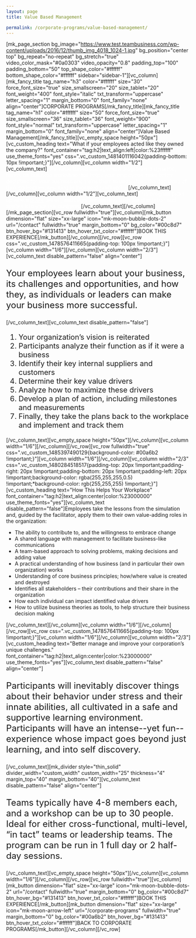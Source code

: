 ```yaml
---
layout: page
title: Value Based Management

permalink: /corporate-programs/value-based-management/
---
```

[mk_page_section bg_image="https://www.test.teambusiness.com/wp-content/uploads/2016/12/thumb_img_4018_1024-1.jpg" bg_position="center top" bg_repeat="no-repeat" bg_stretch="true" video_color_mask="#0a0303" video_opacity="0.8" padding_top="100" padding_bottom="50" top_shape_color="#ffffff" bottom_shape_color="#ffffff" sidebar="sidebar-1"][vc_column][mk_fancy_title tag_name="h3" color="#ffffff" size="30" force_font_size="true" size_smallscreen="20" size_tablet="20" font_weight="400" font_style="italic" txt_transform="uppercase" letter_spacing="1" margin_bottom="0" font_family="none" align="center"]CORPORATE PROGRAMS[/mk_fancy_title][mk_fancy_title tag_name="h1" color="#ffffff" size="50" force_font_size="true" size_smallscreen="36" size_tablet="36" font_weight="900" font_style="normal" txt_transform="uppercase" letter_spacing="1" margin_bottom="0" font_family="none" align="center"]Value Based Management[/mk_fancy_title][vc_empty_space height="50px"][vc_custom_heading text="What if your employees acted like they owned the company?" font_container="tag:h2|text_align:left|color:%23ffffff" use_theme_fonts="yes" css=".vc_custom_1481401116042{padding-bottom: 10px !important;}"][/vc_column][vc_column width="1/2"][vc_column_text]<span style="color: #ffffff;">The Value Based Management program is a dynamic, hands-on business workshop that helps your employees make better decisions for your business and trains them to understand the decisions of their colleagues, resulting in improved profitability.</span>[/vc_column_text][/vc_column][vc_column width="1/2"][vc_column_text]<span style="color: #ffffff;">This program picks up where <a style="color: #ffffff;" href="https://www.test.teambusiness.com/corporate-programs/box-plus/">BOX+</a> left off, and takes the learning from the simulation and applies it to your real business.</span>[/vc_column_text][/vc_column][/mk_page_section][vc_row fullwidth="true"][vc_column][mk_button dimension="flat" size="xx-large" icon="mk-moon-bubble-dots-2" url="/contact" fullwidth="true" margin_bottom="0" bg_color="#00c8d7" btn_hover_bg="#131413" btn_hover_txt_color="#ffffff"]BOOK THIS EXPERIENCE[/mk_button][/vc_column][/vc_row][vc_row css=".vc_custom_1478576411665{padding-top: 100px !important;}"][vc_column width="1/6"][/vc_column][vc_column width="2/3"][vc_column_text disable_pattern="false" align="center"]
<p style="font-size: 24px;">Your employees learn about your business, its challenges and opportunities, and how they, as individuals or leaders can make your business more successful.</p>
[/vc_column_text][vc_column_text disable_pattern="false"]
<ol style="font-size: 20px;">
 	<li style="font-weight: 400;"><span style="font-weight: 400;">Your organization’s vision is reiterated</span></li>
 	<li style="font-weight: 400;"><span style="font-weight: 400;">Participants analyze their function as if it were a business</span></li>
 	<li style="font-weight: 400;"><span style="font-weight: 400;">Identify their key internal suppliers and customers</span></li>
 	<li style="font-weight: 400;"><span style="font-weight: 400;">Determine their key value drivers</span></li>
 	<li style="font-weight: 400;"><span style="font-weight: 400;">Analyze how to maximize these drivers</span></li>
 	<li style="font-weight: 400;"><span style="font-weight: 400;">Develop a plan of action, including milestones and measurements</span></li>
 	<li style="font-weight: 400;"><span style="font-weight: 400;">Finally, they take the plans back to the workplace and implement and track them</span></li>
</ol>
[/vc_column_text][vc_empty_space height="50px"][/vc_column][vc_column width="1/6"][/vc_column][/vc_row][vc_row fullwidth="true" css=".vc_custom_1485397490129{background-color: #00a6b2 !important;}"][vc_column width="1/6"][/vc_column][vc_column width="2/3" css=".vc_custom_1480284518517{padding-top: 20px !important;padding-right: 20px !important;padding-bottom: 20px !important;padding-left: 20px !important;background-color: rgba(255,255,255,0.5) !important;*background-color: rgb(255,255,255) !important;}"][vc_custom_heading text="How This Helps Your Workplace" font_container="tag:h2|text_align:center|color:%23000000" use_theme_fonts="yes"][vc_column_text disable_pattern="false"]Employees take the lessons from the simulation and, guided by the facilitator, apply them to their own value-adding roles in the organization:
<ul>
 	<li style="font-weight: 400;"><span style="font-weight: 400;">The ability to contribute to, and the willingness to embrace change</span></li>
 	<li style="font-weight: 400;"><span style="font-weight: 400;">A shared language with management to facilitate business-like communications</span></li>
 	<li style="font-weight: 400;"><span style="font-weight: 400;">A team-based approach to solving problems, making decisions and adding value</span></li>
 	<li style="font-weight: 400;"><span style="font-weight: 400;">A practical understanding of how business (and in particular their own organization) works</span></li>
 	<li style="font-weight: 400;"><span style="font-weight: 400;">Understanding of core business principles; how/where value is created and destroyed</span></li>
 	<li style="font-weight: 400;"><span style="font-weight: 400;">Identifies all stakeholders – their contributions and their share in the organization</span></li>
 	<li style="font-weight: 400;"><span style="font-weight: 400;">How each individual can impact identified value drivers</span></li>
 	<li>How to utilize business theories as tools, to help structure their business decision making</li>
</ul>
[/vc_column_text][/vc_column][vc_column width="1/6"][/vc_column][/vc_row][vc_row css=".vc_custom_1478576411665{padding-top: 100px !important;}"][vc_column width="1/6"][/vc_column][vc_column width="2/3"][vc_custom_heading text="Better manage and improve your corporation’s unique challenges." font_container="tag:h2|text_align:center|color:%23000000" use_theme_fonts="yes"][vc_column_text disable_pattern="false" align="center"]
<p style="font-size: 24px;">Participants will inevitably discover things about their behavior under stress and their innate abilities, all cultivated in a safe and supportive learning environment. Participants will have an intense--yet fun--experience whose impact goes beyond just learning, and into self discovery.</p>
[/vc_column_text][mk_divider style="thin_solid" divider_width="custom_width" custom_width="25" thickness="4" margin_top="40" margin_bottom="40"][vc_column_text disable_pattern="false" align="center"]
<p style="font-size: 24px;">Teams typically have 4-8 members each, and a workshop can be up to 30 people. Ideal for either cross-functional, multi-level, “in tact” teams or leadership teams. The program can be run in 1 full day or 2 half-day sessions.</p>
[/vc_column_text][vc_empty_space height="50px"][/vc_column][vc_column width="1/6"][/vc_column][/vc_row][vc_row fullwidth="true"][vc_column][mk_button dimension="flat" size="xx-large" icon="mk-moon-bubble-dots-2" url="/contact" fullwidth="true" margin_bottom="0" bg_color="#00c8d7" btn_hover_bg="#131413" btn_hover_txt_color="#ffffff"]BOOK THIS EXPERIENCE[/mk_button][mk_button dimension="flat" size="xx-large" icon="mk-moon-arrow-left" url="/corporate-programs" fullwidth="true" margin_bottom="0" bg_color="#00a6b2" btn_hover_bg="#131413" btn_hover_txt_color="#ffffff"]BACK TO CORPORATE PROGRAMS[/mk_button][/vc_column][/vc_row]
